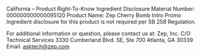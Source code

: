  
 
 
California – Product Right-To-Know Ingredient Disclosure 
Material Number: 000000000000095120 
Product Name: Zep Cherry Bomb Intro Promo 
Ingredient disclosure for this product is not required per SB 258 Regulation. 
 
For additional information or question, please contact us at: 
Zep, Inc. 
C/O Technical Services 
3330 Cumberland Blvd. SE, Ste 700 
Atlanta, GA 30339 
Email: asktech@zep.com 
 
 
 
 
